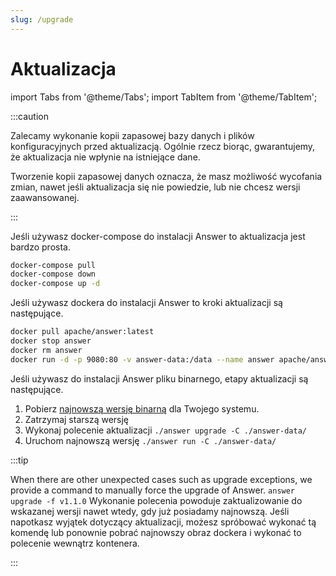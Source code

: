 ```yaml
---
slug: /upgrade
---
```


# Aktualizacja

import Tabs from '@theme/Tabs';
import TabItem from '@theme/TabItem';

:::caution

Zalecamy wykonanie kopii zapasowej bazy danych i plików konfiguracyjnych przed aktualizacją. Ogólnie rzecz biorąc, gwarantujemy, że aktualizacja nie wpłynie na istniejące dane.

Tworzenie kopii zapasowej danych oznacza, że masz możliwość wycofania zmian, nawet jeśli aktualizacja się nie powiedzie, lub nie chcesz wersji zaawansowanej.

:::

<Tabs>
  <TabItem value="docker-compose" label="Docker Compose" default>

Jeśli używasz docker-compose do instalacji Answer to aktualizacja jest bardzo prosta.

```bash
docker-compose pull
docker-compose down
docker-compose up -d
```

  </TabItem>
  <TabItem value="docker" label="Docker">

Jeśli używasz dockera do instalacji Answer to kroki aktualizacji są następujące.

```bash
docker pull apache/answer:latest
docker stop answer
docker rm answer
docker run -d -p 9080:80 -v answer-data:/data --name answer apache/answer:latest
```

  </TabItem>
  <TabItem value="binary" label="Binary">

Jeśli używasz do instalacji Answer pliku binarnego, etapy aktualizacji są następujące.

1. Pobierz [najnowszą wersję binarną](https://github.com/apache/inubator-answer/releases) dla Twojego systemu.
2. Zatrzymaj starszą wersję
3. Wykonaj polecenie aktualizacji `./answer upgrade -C ./answer-data/`
4. Uruchom najnowszą wersję `./answer run -C ./answer-data/`


  </TabItem>
</Tabs>

:::tip

When there are other unexpected cases such as upgrade exceptions, we provide a command to manually force the upgrade of Answer. `answer upgrade -f v1.1.0` Wykonanie polecenia powoduje zaktualizowanie do wskazanej wersji nawet wtedy, gdy już posiadamy najnowszą. Jeśli napotkasz wyjątek dotyczący aktualizacji, możesz spróbować wykonać tą komendę lub ponownie pobrać najnowszy obraz dockera i wykonać to polecenie wewnątrz kontenera.

:::
